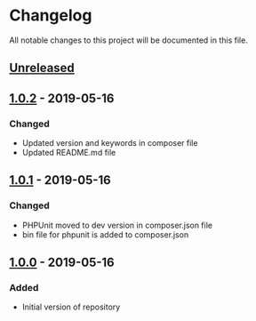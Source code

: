 # Changelog
All notable changes to this project will be documented in this file.

## [Unreleased]

## [1.0.2] - 2019-05-16
### Changed
- Updated version and keywords in composer file
- Updated README.md file

## [1.0.1] - 2019-05-16
### Changed
- PHPUnit moved to dev version in composer.json file
- bin file for phpunit is added to composer.json 

## [1.0.0] - 2019-05-16
### Added
- Initial version of repository

[Unreleased]: https://github.com/thewind1984/jquery-uat/compare/1.0.2...HEAD
[1.0.2]: https://github.com/thewind1984/jquery-uat/compare/1.0.1...1.0.2
[1.0.1]: https://github.com/thewind1984/jquery-uat/compare/1.0.0...1.0.1
[1.0.0]: https://github.com/thewind1984/jquery-uat/compare/0.1...1.0.0
